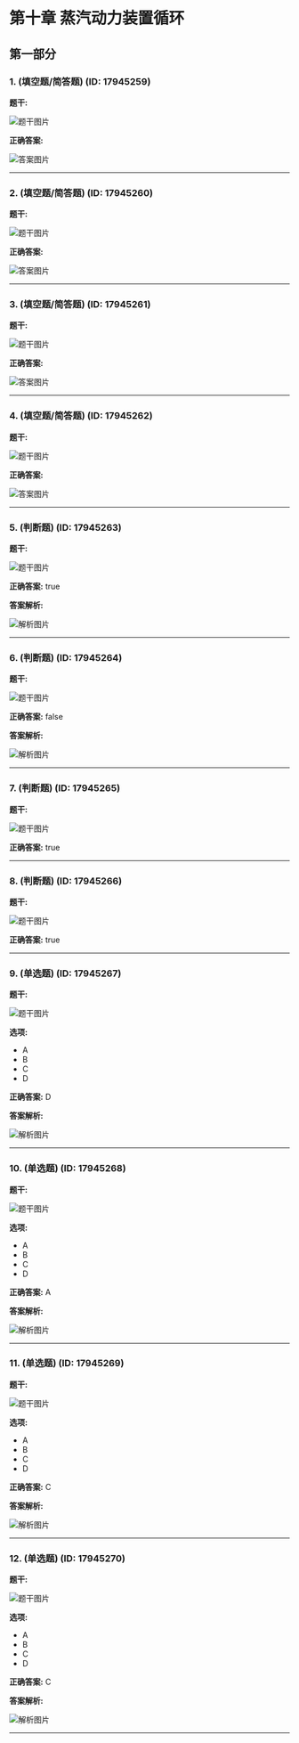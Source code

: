# 第十章 蒸汽动力装置循环

## 第一部分

### 1. (填空题/简答题) (ID: 17945259)

**题干:**

![题干图片](question_1_17945259/title_img_1.png)

**正确答案:**

![答案图片](question_1_17945259/correct_answer_1_img_1.png)

---

### 2. (填空题/简答题) (ID: 17945260)

**题干:**

![题干图片](question_2_17945260/title_img_1.png)

**正确答案:**

![答案图片](question_2_17945260/correct_answer_1_img_1.png)

---

### 3. (填空题/简答题) (ID: 17945261)

**题干:**

![题干图片](question_3_17945261/title_img_1.png)

**正确答案:**

![答案图片](question_3_17945261/correct_answer_1_img_1.png)

---

### 4. (填空题/简答题) (ID: 17945262)

**题干:**

![题干图片](question_4_17945262/title_img_1.png)

**正确答案:**

![答案图片](question_4_17945262/correct_answer_1_img_1.png)

---

### 5. (判断题) (ID: 17945263)

**题干:**

![题干图片](question_5_17945263/title_img_1.png)

**正确答案:**
true

**答案解析:**

![解析图片](question_5_17945263/correct_replay_img_1.png)

---

### 6. (判断题) (ID: 17945264)

**题干:**

![题干图片](question_6_17945264/title_img_1.png)

**正确答案:**
false

**答案解析:**

![解析图片](question_6_17945264/correct_replay_img_1.png)

---

### 7. (判断题) (ID: 17945265)

**题干:**

![题干图片](question_7_17945265/title_img_1.png)

**正确答案:**
true

---

### 8. (判断题) (ID: 17945266)

**题干:**

![题干图片](question_8_17945266/title_img_1.png)

**正确答案:**
true

---

### 9. (单选题) (ID: 17945267)

**题干:**

![题干图片](question_9_17945267/title_img_1.png)

**选项:**
- A
- B
- C
- D

**正确答案:**
D

**答案解析:**

![解析图片](question_9_17945267/correct_replay_img_1.png)

---

### 10. (单选题) (ID: 17945268)

**题干:**

![题干图片](question_10_17945268/title_img_1.png)

**选项:**
- A
- B
- C
- D

**正确答案:**
A

**答案解析:**

![解析图片](question_10_17945268/correct_replay_img_1.png)

---

### 11. (单选题) (ID: 17945269)

**题干:**

![题干图片](question_11_17945269/title_img_1.png)

**选项:**
- A
- B
- C
- D

**正确答案:**
C

**答案解析:**

![解析图片](question_11_17945269/correct_replay_img_1.png)

---

### 12. (单选题) (ID: 17945270)

**题干:**

![题干图片](question_12_17945270/title_img_1.png)

**选项:**
- A
- B
- C
- D

**正确答案:**
C

**答案解析:**

![解析图片](question_12_17945270/correct_replay_img_1.png)

---

